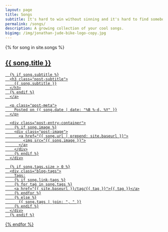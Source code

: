 ```yaml
---
layout: page
title: Songs
subtitle: It's hard to win without sinning and it's hard to find somebody to <sup>TT</sup>love…
permalink: /songs/
description: A growing collection of your cool songs.
bigimg: /img/jonathan-jude-bike-logo-copy.jpg
---
```

<article>
  <div class="posts-list">
    {% for song in site.songs %}
    <article class="post-preview">
      <a href="{{ song.url | prepend: site.baseurl }}">
  	  <h2 class="post-title">{{ song.title }}</h2>

  	  {% if song.subtitle %}
  	  <h3 class="post-subtitle">
  	    {{ song.subtitle }}
  	  </h3>
  	  {% endif %}
      </a>

      <p class="post-meta">
        Posted on {{ song.date | date: "%B %-d, %Y" }}
      </p>

      <div class="post-entry-container">
        {% if song.image %}
        <div class="post-image">
          <a href="{{ song.url | prepend: site.baseurl }}">
            <img src="{{ song.image }}">
          </a>
        </div>
        {% endif %}
      </div>

      {% if song.tags.size > 0 %}
      <div class="blog-tags">
        Tags:
        {% if song.link-tags %}
        {% for tag in song.tags %}
        <a href="{{ site.baseurl }}/tag/{{ tag }}">{{ tag }}</a>
        {% endfor %}
        {% else %}
          {{ song.tags | join: ", " }}
        {% endif %}
      </div>
      {% endif %}
   </article>
  {% endfor %}
 </div>
